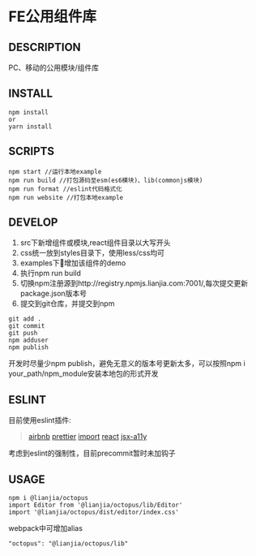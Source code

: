 FE公用组件库
==============================

## DESCRIPTION
PC、移动的公用模块/组件库

## INSTALL

```
npm install
or 
yarn install
```

## SCRIPTS

```
npm start //运行本地example
npm run build //打包源码至esm(es6模块)、lib(commonjs模块)
npm run format //eslint代码格式化
npm run website //打包本地example
```

## DEVELOP

1. src下新增组件或模块,react组件目录以大写开头
2. css统一放到styles目录下，使用less/css均可
3. examples下增加该组件的demo
4. 执行npm run build
5. 切换npm注册源到http://registry.npmjs.lianjia.com:7001/,每次提交更新package.json版本号
6. 提交到git仓库，并提交到npm

```
git add .
git commit
git push
npm adduser
npm publish
```
开发时尽量少npm publish，避免无意义的版本号更新太多，可以按照npm i your_path/npm_module安装本地包的形式开发

## ESLINT
目前使用eslint插件:
> [airbnb](https://github.com/airbnb/javascript)
> [prettier](https://github.com/prettier/eslint-config-prettier)
> [import](https://github.com/benmosher/eslint-plugin-import)
> [react](https://github.com/yannickcr/eslint-plugin-react)
> [jsx-a11y](https://github.com/evcohen/eslint-plugin-jsx-a11y)

考虑到eslint的强制性，目前precommit暂时未加钩子

## USAGE
```
npm i @lianjia/octopus
import Editor from '@lianjia/octopus/lib/Editor'
import '@lianjia/octopus/dist/editor/index.css' 
``` 
webpack中可增加alias
```
"octopus": "@lianjia/octopus/lib"
``` 